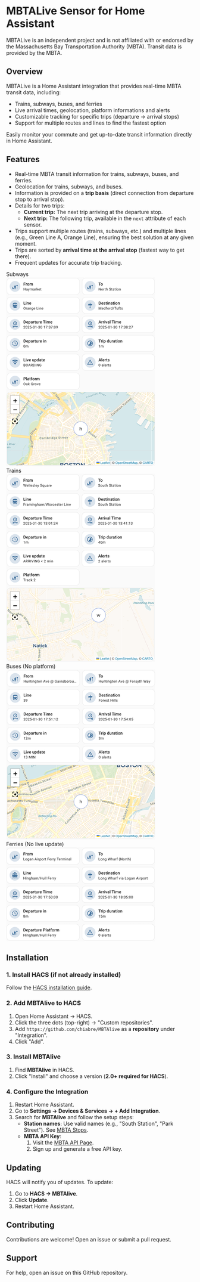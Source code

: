 # MBTALive Sensor for Home Assistant  

MBTALive is an independent project and is not affiliated with or endorsed by the Massachusetts Bay Transportation Authority (MBTA). Transit data is provided by the MBTA.  

## Overview  

MBTALive is a Home Assistant integration that provides real-time MBTA transit data, including:  
- Trains, subways, buses, and ferries
- Live arrival times, geolocation, platform informations and alerts
- Customizable tracking for specific trips (departure → arrival stops)
- Support for multiple routes and lines to find the fastest option

Easily monitor your commute and get up-to-date transit information directly in Home Assistant.  

## Features

- Real-time MBTA transit information for trains, subways, buses, and ferries.  
- Geolocation for trains, subways, and buses.  
- Information is provided on a **trip basis** (direct connection from departure stop to arrival stop).  
- Details for two trips:  
  - **Current trip:** The next trip arriving at the departure stop.  
  - **Next trip:** The following trip, available in the `next` attribute of each sensor.  
- Trips support multiple routes (trains, subways, etc.) and multiple lines (e.g., Green Line A, Orange Line), ensuring the best solution at any given moment.  
- Trips are sorted by **arrival time at the arrival stop** (fastest way to get there).  
- Frequent updates for accurate trip tracking.  

Subways  
![subway](images/subway.png)  
Trains  
![train](images/train.png)  
Buses (No platform)  
![bus](images/bus.png)  
Ferries (No live update)  
![ferry](images/ferry.png)

## Installation

### **1. Install HACS (if not already installed)**
Follow the [HACS installation guide](https://hacs.xyz/).

### **2. Add MBTAlive to HACS**
1. Open Home Assistant → HACS.  
2. Click the three dots (top-right) → "Custom repositories".  
3. Add `https://github.com/chiabre/MBTAlive` as a **repository** under "Integration".  
4. Click "Add".  

### **3. Install MBTAlive**
1. Find **MBTAlive** in HACS.  
2. Click "Install" and choose a version (**2.0+ required for HACS**).  

### **4. Configure the Integration**
1. Restart Home Assistant.  
2. Go to **Settings → Devices & Services → + Add Integration**.  
3. Search for **MBTAlive** and follow the setup steps:  
   - **Station names**: Use valid names (e.g., "South Station", "Park Street"). See [MBTA Stops](https://www.mbta.com/stops/subway).  
   - **MBTA API Key**:  
     1. Visit the [MBTA API Page](https://api-v3.mbta.com/).  
     2. Sign up and generate a free API key.  

## Updating
HACS will notify you of updates. To update:  
1. Go to **HACS → MBTAlive**.  
2. Click **Update**.  
3. Restart Home Assistant.  

## Contributing  
Contributions are welcome! Open an issue or submit a pull request.  

## Support  
For help, open an issue on this GitHub repository.  

